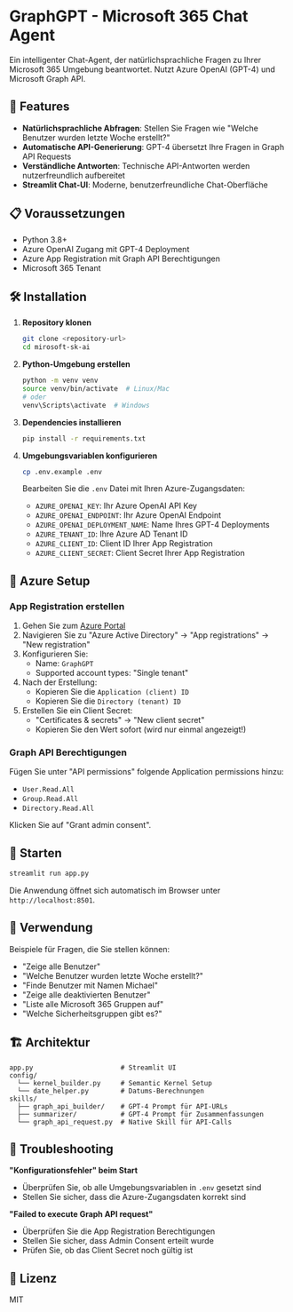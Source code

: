 # GraphGPT - Microsoft 365 Chat Agent

Ein intelligenter Chat-Agent, der natürlichsprachliche Fragen zu Ihrer Microsoft 365 Umgebung beantwortet. Nutzt Azure OpenAI (GPT-4) und Microsoft Graph API.

## 🚀 Features

- **Natürlichsprachliche Abfragen**: Stellen Sie Fragen wie "Welche Benutzer wurden letzte Woche erstellt?"
- **Automatische API-Generierung**: GPT-4 übersetzt Ihre Fragen in Graph API Requests
- **Verständliche Antworten**: Technische API-Antworten werden nutzerfreundlich aufbereitet
- **Streamlit Chat-UI**: Moderne, benutzerfreundliche Chat-Oberfläche

## 📋 Voraussetzungen

- Python 3.8+
- Azure OpenAI Zugang mit GPT-4 Deployment
- Azure App Registration mit Graph API Berechtigungen
- Microsoft 365 Tenant

## 🛠️ Installation

1. **Repository klonen**
   ```bash
   git clone <repository-url>
   cd mirosoft-sk-ai
   ```

2. **Python-Umgebung erstellen**
   ```bash
   python -m venv venv
   source venv/bin/activate  # Linux/Mac
   # oder
   venv\Scripts\activate  # Windows
   ```

3. **Dependencies installieren**
   ```bash
   pip install -r requirements.txt
   ```

4. **Umgebungsvariablen konfigurieren**
   ```bash
   cp .env.example .env
   ```
   
   Bearbeiten Sie die `.env` Datei mit Ihren Azure-Zugangsdaten:
   - `AZURE_OPENAI_KEY`: Ihr Azure OpenAI API Key
   - `AZURE_OPENAI_ENDPOINT`: Ihr Azure OpenAI Endpoint
   - `AZURE_OPENAI_DEPLOYMENT_NAME`: Name Ihres GPT-4 Deployments
   - `AZURE_TENANT_ID`: Ihre Azure AD Tenant ID
   - `AZURE_CLIENT_ID`: Client ID Ihrer App Registration
   - `AZURE_CLIENT_SECRET`: Client Secret Ihrer App Registration

## 🔐 Azure Setup

### App Registration erstellen

1. Gehen Sie zum [Azure Portal](https://portal.azure.com)
2. Navigieren Sie zu "Azure Active Directory" → "App registrations" → "New registration"
3. Konfigurieren Sie:
   - Name: `GraphGPT`
   - Supported account types: "Single tenant"
4. Nach der Erstellung:
   - Kopieren Sie die `Application (client) ID`
   - Kopieren Sie die `Directory (tenant) ID`
5. Erstellen Sie ein Client Secret:
   - "Certificates & secrets" → "New client secret"
   - Kopieren Sie den Wert sofort (wird nur einmal angezeigt!)

### Graph API Berechtigungen

Fügen Sie unter "API permissions" folgende Application permissions hinzu:
- `User.Read.All`
- `Group.Read.All`
- `Directory.Read.All`

Klicken Sie auf "Grant admin consent".

## 🚀 Starten

```bash
streamlit run app.py
```

Die Anwendung öffnet sich automatisch im Browser unter `http://localhost:8501`.

## 💬 Verwendung

Beispiele für Fragen, die Sie stellen können:

- "Zeige alle Benutzer"
- "Welche Benutzer wurden letzte Woche erstellt?"
- "Finde Benutzer mit Namen Michael"
- "Zeige alle deaktivierten Benutzer"
- "Liste alle Microsoft 365 Gruppen auf"
- "Welche Sicherheitsgruppen gibt es?"

## 🏗️ Architektur

```
app.py                      # Streamlit UI
config/
  └── kernel_builder.py     # Semantic Kernel Setup
  └── date_helper.py        # Datums-Berechnungen
skills/
  ├── graph_api_builder/    # GPT-4 Prompt für API-URLs
  ├── summarizer/           # GPT-4 Prompt für Zusammenfassungen
  └── graph_api_request.py  # Native Skill für API-Calls
```

## 🐛 Troubleshooting

**"Konfigurationsfehler" beim Start**
- Überprüfen Sie, ob alle Umgebungsvariablen in `.env` gesetzt sind
- Stellen Sie sicher, dass die Azure-Zugangsdaten korrekt sind

**"Failed to execute Graph API request"**
- Überprüfen Sie die App Registration Berechtigungen
- Stellen Sie sicher, dass Admin Consent erteilt wurde
- Prüfen Sie, ob das Client Secret noch gültig ist

## 📝 Lizenz

MIT
